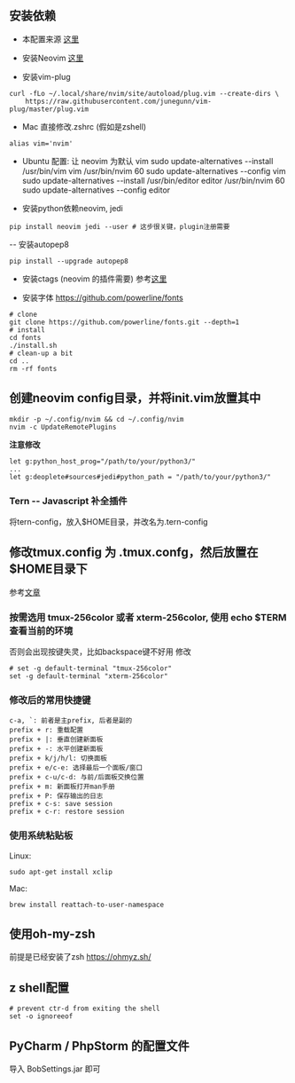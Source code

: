 ## 安装依赖
- 本配置来源
[这里](https://jdhao.github.io/2018/09/05/centos_nvim_install_use_guide/)

- 安装Neovim
[这里](https://neovim.io/)

- 安装vim-plug 
```shell
curl -fLo ~/.local/share/nvim/site/autoload/plug.vim --create-dirs \
    https://raw.githubusercontent.com/junegunn/vim-plug/master/plug.vim
```


- Mac
直接修改.zshrc (假如是zshell)
```shell
alias vim='nvim'
```

- Ubuntu 配置: 让 neovim 为默认 vim
sudo update-alternatives --install /usr/bin/vim vim /usr/bin/nvim 60
sudo update-alternatives --config vim
sudo update-alternatives --install /usr/bin/editor editor /usr/bin/nvim 60
sudo update-alternatives --config editor


- 安装python依赖neovim, jedi
```shell
pip install neovim jedi --user # 这步很关键，plugin注册需要
```

-- 安装autopep8
```shell
pip install --upgrade autopep8
```

- 安装ctags (neovim 的插件需要)
参考[这里](https://jdhao.github.io/2018/09/28/nvim_tagbar_install_use/)

- 安装字体 https://github.com/powerline/fonts

```shell
# clone
git clone https://github.com/powerline/fonts.git --depth=1
# install
cd fonts
./install.sh
# clean-up a bit
cd ..
rm -rf fonts
```

## 创建neovim config目录，并将init.vim放置其中
```shell
mkdir -p ~/.config/nvim && cd ~/.config/nvim
nvim -c UpdateRemotePlugins
```
**注意修改**
```shell
let g:python_host_prog="/path/to/your/python3/"
...
let g:deoplete#sources#jedi#python_path = "/path/to/your/python3/"
```
### Tern -- Javascript 补全插件
将tern-config，放入$HOME目录，并改名为.tern-config

## 修改tmux.config 为 .tmux.confg，然后放置在$HOME目录下

参考[文章](http://louiszhai.github.io/2017/09/30/tmux/#Tmux%E5%BF%AB%E6%8D%B7%E6%8C%87%E4%BB%A4)

### 按需选用 tmux-256color 或者 xterm-256color, 使用 echo $TERM 查看当前的环境
否则会出现按键失灵，比如backspace键不好用
修改
```shell
# set -g default-terminal "tmux-256color"
set -g default-terminal "xterm-256color"
```

### 修改后的常用快捷键
```shell
c-a, `: 前者是主prefix, 后者是副的
prefix + r: 重载配置
prefix + |: 垂直创建新面板
prefix + -: 水平创建新面板
prefix + k/j/h/l: 切换面板
prefix + e/c-e: 选择最后一个面板/窗口
prefix + c-u/c-d: 与前/后面板交换位置
prefix + m: 新面板打开man手册
prefix + P: 保存输出的日志
prefix + c-s: save session
prefix + c-r: restore session
```


### 使用系统粘贴板
Linux:
```shell
sudo apt-get install xclip
```
Mac:
```shell
brew install reattach-to-user-namespace
```

## 使用oh-my-zsh
前提是已经安装了zsh https://ohmyz.sh/

## z shell配置
```shell
# prevent ctr-d from exiting the shell 
set -o ignoreeof
```

## PyCharm / PhpStorm 的配置文件
导入 BobSettings.jar 即可

